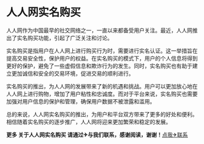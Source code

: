 # 人人网实名购买

人人网作为中国最早的社交网络之一，一直以来都备受用户关注。最近，人人网推出了实名购买功能，引起了广泛关注和讨论。

实名购买是指用户在人人网上进行购买行为时，需要进行实名认证。这一举措旨在提高交易安全性，保护用户的权益。在实名购买的模式下，用户的个人信息将得到更好的保护，避免了一些虚假信息和欺诈行为的发生。同时，实名购买也有助于建立更加诚信和安全的交易环境，促进交易的顺利进行。

实名购买的推出，为人人网的发展带来了新的机遇和挑战。用户可以更加放心地在人人网上进行购物，增加了用户粘性和忠诚度。而对于平台来说，实名购买也需要加强对用户信息的保护和管理，确保用户数据不被泄露和滥用。

总的来说，人人网实名购买的推出，为用户和平台双方带来了更多的好处和便利。相信随着实名购买的逐步推广，人人网将迎来更加繁荣和稳定的发展。

**更多 关于人人网实名购买 请通过✈与我们联系，感谢阅读，谢谢！**[点我✈联系](https://w.k02.cc)